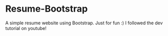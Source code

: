 # Resume-Bootstrap
A simple resume website using Bootstrap. Just for fun :)
I followed the dev tutorial on youtube!
